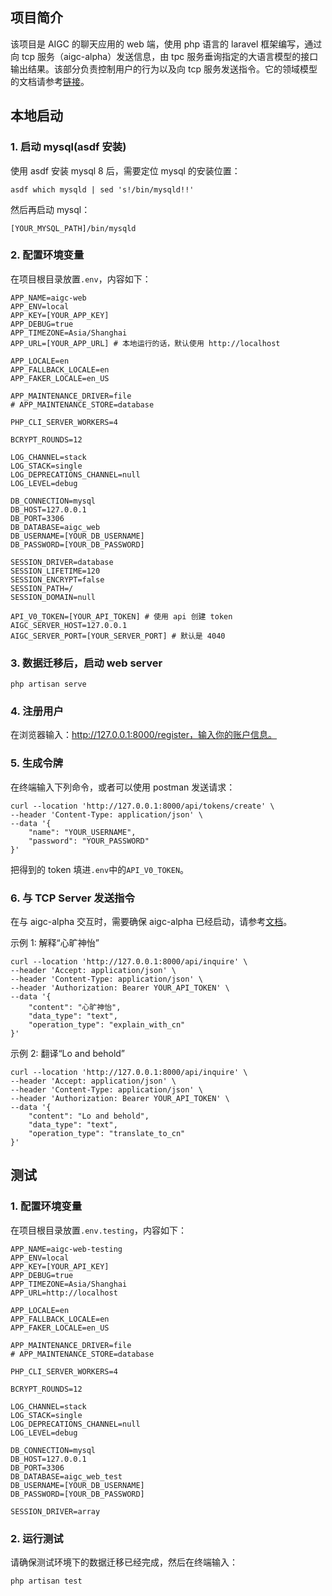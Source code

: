 ## 项目简介
该项目是 AIGC 的聊天应用的 web 端，使用 php 语言的 laravel 框架编写，通过向 tcp  服务（aigc-alpha）发送信息，由 tpc 服务垂询指定的大语言模型的接口输出结果。该部分负责控制用户的行为以及向 tcp 服务发送指令。它的领域模型的文档请参考[链接](https://github.com/turbulent-flow/aigc-web/blob/main/AIGC%20%E9%A2%86%E5%9F%9F%E6%A8%A1%E5%9E%8B.pdf)。

## 本地启动
### 1. 启动 mysql(asdf 安装)
使用 asdf 安装 mysql 8 后，需要定位 mysql 的安装位置：
```shell
asdf which mysqld | sed 's!/bin/mysqld!!'
```
然后再启动 mysql：
```shell
[YOUR_MYSQL_PATH]/bin/mysqld
```

### 2. 配置环境变量
在项目根目录放置`.env`，内容如下：
```text
APP_NAME=aigc-web
APP_ENV=local
APP_KEY=[YOUR_APP_KEY]
APP_DEBUG=true
APP_TIMEZONE=Asia/Shanghai
APP_URL=[YOUR_APP_URL] # 本地运行的话，默认使用 http://localhost

APP_LOCALE=en
APP_FALLBACK_LOCALE=en
APP_FAKER_LOCALE=en_US

APP_MAINTENANCE_DRIVER=file
# APP_MAINTENANCE_STORE=database

PHP_CLI_SERVER_WORKERS=4

BCRYPT_ROUNDS=12

LOG_CHANNEL=stack
LOG_STACK=single
LOG_DEPRECATIONS_CHANNEL=null
LOG_LEVEL=debug

DB_CONNECTION=mysql
DB_HOST=127.0.0.1
DB_PORT=3306
DB_DATABASE=aigc_web
DB_USERNAME=[YOUR_DB_USERNAME]
DB_PASSWORD=[YOUR_DB_PASSWORD]

SESSION_DRIVER=database
SESSION_LIFETIME=120
SESSION_ENCRYPT=false
SESSION_PATH=/
SESSION_DOMAIN=null

API_V0_TOKEN=[YOUR_API_TOKEN] # 使用 api 创建 token   
AIGC_SERVER_HOST=127.0.0.1
AIGC_SERVER_PORT=[YOUR_SERVER_PORT] # 默认是 4040
```

### 3. 数据迁移后，启动 web server
```shell
php artisan serve
```

### 4. 注册用户
在浏览器输入：http://127.0.0.1:8000/register，输入你的账户信息。

### 5. 生成令牌
在终端输入下列命令，或者可以使用 postman 发送请求：
```shell
curl --location 'http://127.0.0.1:8000/api/tokens/create' \
--header 'Content-Type: application/json' \
--data '{
    "name": "YOUR_USERNAME",
    "password": "YOUR_PASSWORD"
}'
```
把得到的 token 填进`.env`中的`API_V0_TOKEN`。

### 6. 与 TCP Server 发送指令
在与 aigc-alpha 交互时，需要确保 aigc-alpha 已经启动，请参考[文档](todo)。

示例 1: 解释“心旷神怡”
```shell
curl --location 'http://127.0.0.1:8000/api/inquire' \
--header 'Accept: application/json' \
--header 'Content-Type: application/json' \
--header 'Authorization: Bearer YOUR_API_TOKEN' \
--data '{
    "content": "心旷神怡",
    "data_type": "text",
    "operation_type": "explain_with_cn"
}'
```

示例 2: 翻译“Lo and behold”
```shell
curl --location 'http://127.0.0.1:8000/api/inquire' \
--header 'Accept: application/json' \
--header 'Content-Type: application/json' \
--header 'Authorization: Bearer YOUR_API_TOKEN' \
--data '{
    "content": "Lo and behold",
    "data_type": "text",
    "operation_type": "translate_to_cn"
}'
```

## 测试
### 1. 配置环境变量
在项目根目录放置`.env.testing`，内容如下：
```text
APP_NAME=aigc-web-testing
APP_ENV=local
APP_KEY=[YOUR_API_KEY]
APP_DEBUG=true
APP_TIMEZONE=Asia/Shanghai
APP_URL=http://localhost

APP_LOCALE=en
APP_FALLBACK_LOCALE=en
APP_FAKER_LOCALE=en_US

APP_MAINTENANCE_DRIVER=file
# APP_MAINTENANCE_STORE=database

PHP_CLI_SERVER_WORKERS=4

BCRYPT_ROUNDS=12

LOG_CHANNEL=stack
LOG_STACK=single
LOG_DEPRECATIONS_CHANNEL=null
LOG_LEVEL=debug

DB_CONNECTION=mysql
DB_HOST=127.0.0.1
DB_PORT=3306
DB_DATABASE=aigc_web_test
DB_USERNAME=[YOUR_DB_USERNAME]
DB_PASSWORD=[YOUR_DB_PASSWORD]

SESSION_DRIVER=array
```

### 2. 运行测试
请确保测试环境下的数据迁移已经完成，然后在终端输入：
```shell
php artisan test
```
